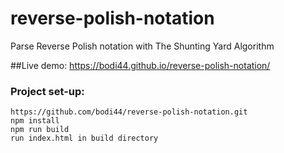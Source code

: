 # reverse-polish-notation
Parse Reverse Polish notation with The Shunting Yard Algorithm

##Live demo: https://bodi44.github.io/reverse-polish-notation/

### Project set-up:
```
https://github.com/bodi44/reverse-polish-notation.git
npm install
npm run build
run index.html in build directory
```
